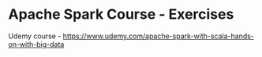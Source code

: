 # Apache Spark Course - Exercises

Udemy course - https://www.udemy.com/apache-spark-with-scala-hands-on-with-big-data
